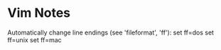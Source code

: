 # Vim Notes

Automatically change line endings (see 'fileformat', 'ff'):
set ff=dos
set ff=unix
set ff=mac
